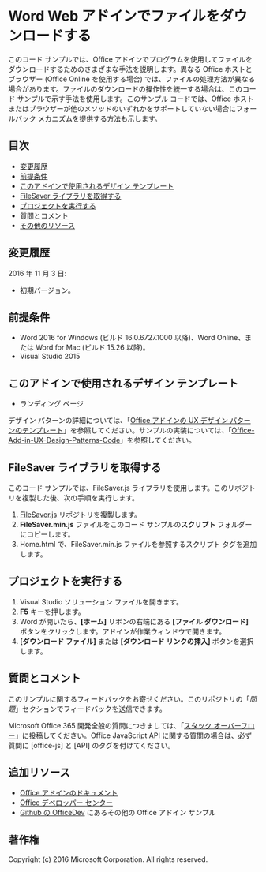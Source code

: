 # <a name="download-files-in-a-word-web-add-in"></a>Word Web アドインでファイルをダウンロードする

このコード サンプルでは、Office アドインでプログラムを使用してファイルをダウンロードするためのさまざまな手法を説明します。異なる Office ホストとブラウザー (Office Online を使用する場合) では、ファイルの処理方法が異なる場合があります。ファイルのダウンロードの操作性を統一する場合は、このコード サンプルで示す手法を使用します。このサンプル コードでは、Office ホストまたはブラウザーが他のメソッドのいずれかをサポートしていない場合にフォールバック メカニズムを提供する方法も示します。 

## <a name="table-of-contents"></a>目次
* [変更履歴](#change-history)
* [前提条件](#prerequisites)
* [このアドインで使用されるデザイン テンプレート](#design-templates-used-in-this-add-in)
* [FileSaver ライブラリを取得する](#get-the-filesaver-library)
* [プロジェクトを実行する](#run-the-project)
* [質問とコメント](#questions-and-comments)
* [その他のリソース](#additional-resources)

## <a name="change-history"></a>変更履歴

2016 年 11 月 3 日:

* 初期バージョン。

## <a name="prerequisites"></a>前提条件

* Word 2016 for Windows (ビルド 16.0.6727.1000 以降)、Word Online、または Word for Mac (ビルド 15.26 以降)。
* Visual Studio 2015 

## <a name="design-templates-used-in-this-add-in"></a>このアドインで使用されるデザイン テンプレート

- ランディング ページ

デザイン パターンの詳細については、「[Office アドインの UX デザイン パターンのテンプレート](https://dev.office.com/docs/add-ins/design/ux-design-patterns)」を参照してください。サンプルの実装については、「[Office-Add-in-UX-Design-Patterns-Code](https://github.com/OfficeDev/Office-Add-in-UX-Design-Patterns-Code)」を参照してください。

## <a name="get-the-filesaver-library"></a>FileSaver ライブラリを取得する 

このコード サンプルでは、FileSaver.js ライブラリを使用します。このリポジトリを複製した後、次の手順を実行します。 

1. [FileSaver.js](https://github.com/eligrey/FileSaver.js/) リポジトリを複製します。
2. **FileSaver.min.js** ファイルをこのコード サンプルの**スクリプト** フォルダーにコピーします。
3. Home.html で、FileSaver.min.js ファイルを参照するスクリプト タグを追加します。
 

## <a name="run-the-project"></a>プロジェクトを実行する

1. Visual Studio ソリューション ファイルを開きます。 
2. **F5** キーを押します。 
3. Word が開いたら、**[ホーム]** リボンの右端にある **[ファイル ダウンロード]** ボタンをクリックします。アドインが作業ウィンドウで開きます。
4. **[ダウンロード ファイル]** または **[ダウンロード リンクの挿入]** ボタンを選択します。

## <a name="questions-and-comments"></a>質問とコメント

このサンプルに関するフィードバックをお寄せください。このリポジトリの「*問題*」セクションでフィードバックを送信できます。

Microsoft Office 365 開発全般の質問につきましては、「[スタック オーバーフロー](http://stackoverflow.com/questions/tagged/office-js+API)」に投稿してください。Office JavaScript API に関する質問の場合は、必ず質問に [office-js] と [API] のタグを付けてください。

## <a name="additional-resources"></a>追加リソース

* [Office アドインのドキュメント](https://dev.office.com/docs/add-ins/overview/office-add-ins)
* [Office デベロッパー センター](http://dev.office.com/)
* [Github の OfficeDev](https://github.com/officedev) にあるその他の Office アドイン サンプル

## <a name="copyright"></a>著作権
Copyright (c) 2016 Microsoft Corporation. All rights reserved.


